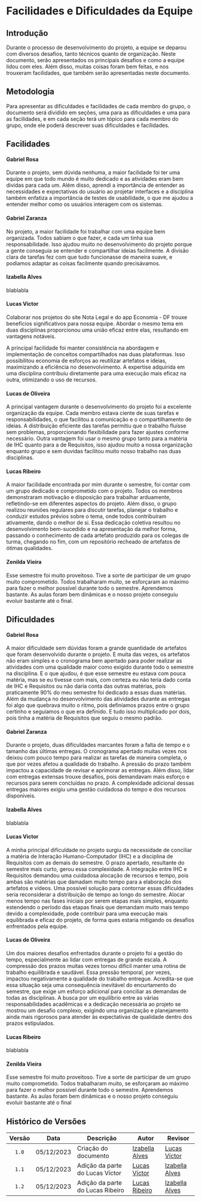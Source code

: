 # Facilidades e Dificuldades da Equipe

## Introdução

Durante o processo de desenvolvimento do projeto, a equipe se deparou com diversos desafios, tanto técnicos quanto de organização. Neste documento, serão apresentados os principais desafios e como a equipe lidou com eles. Além disso, muitas coisas foram bem feitas, e nos trouxeram facilidades, que também serão apresentadas neste documento.

## Metodologia

Para apresentar as dificuldades e facilidades de cada membro do grupo, o documento será dividido em seções, uma para as dificuldades e uma para as facilidades, e em cada seção terá um tópico para cada membro do grupo, onde ele poderá descrever suas dificuldades e facilidades.

## Facilidades

#### Gabriel Rosa
Durante o projeto, sem dúvida nenhuma, a maior facilidade foi ter uma equipe em que todo mundo é muito dedicado e as atividades eram bem dividas para cada um. Além disso, aprendi a importância de entender as necessidades e expectativas do usuário ao projetar interfaces e a disciplina também enfatiza a importância de testes de usabilidade, o que me ajudou a entender melhor como os usuários interagem com os sistemas.

#### Gabriel Zaranza
No projeto, a maior facilidade foi trabalhar com uma equipe bem organizada. Todos sabiam o que fazer, e cada um tinha sua responsabilidade. Isso ajudou muito no desenvolvimento do projeto porque a gente conseguia se entender e compartilhar ideias facilmente. A divisão clara de tarefas fez com que tudo funcionasse de maneira suave, e podíamos adaptar as coisas facilmente quando precisávamos.

#### Izabella Alves
blablabla

#### Lucas Victor

Colaborar nos projetos do site Nota Legal e do app Economia - DF trouxe benefícios significativos para nossa equipe. Abordar o mesmo tema em duas disciplinas proporcionou uma união eficaz entre elas, resultando em vantagens notáveis.

A principal facilidade foi manter consistência na abordagem e implementação de conceitos compartilhados nas duas plataformas. Isso possibilitou economia de esforços ao reutilizar artefatos e ideias, maximizando a eficiência no desenvolvimento. A expertise adquirida em uma disciplina contribuiu diretamente para uma execução mais eficaz na outra, otimizando o uso de recursos.

#### Lucas de Oliveira

 A principal vantagem durante o desenvolvimento do projeto foi a excelente organização da equipe. Cada membro estava ciente de suas tarefas e responsabilidades, o que facilitou a comunicação e o compartilhamento de ideias. A distribuição eficiente das tarefas permitiu que o trabalho fluísse sem problemas, proporcionando flexibilidade para fazer ajustes conforme necessário. 
 Outra vantagem foi usar o mesmo grupo tanto para a matéria de IHC quanto para a de Requisitos, isso ajudou muito a nossa organização enquanto grupo e sem duvidas facilitou muito nosso trabalho nas duas disciplinas. 

#### Lucas Ribeiro
A maior facilidade encontrada por mim durante o semestre, foi contar com um grupo dedicado e comprometido com o projeto. Todos os membros demonstraram motivação e disposição para trabalhar arduamente, refletindo-se em diferentes aspectos do projeto. Além disso, o grupo realizou reuniões regulares para discutir tarefas, planejar o trabalho e conduzir estudos prévios sobre o tema, onde todos contribuíram ativamente, dando o melhor de si. Essa dedicação coletiva resultou no desenvolvimento bem-sucedido e na apresentação da melhor forma, passando o conhecimento de cada artefato produzido para os colegas de turma, chegando no fim, com um repositório recheado de artefatos de ótimas qualidades.

#### Zenilda Vieira
Esse semestre foi muito proveitoso. Tive a sorte de participar de um grupo muito comprometido. Todos trabalharam muito, se esforçaram ao máximo para fazer o melhor possível durante todo o semestre. Aprendemos bastante. As aulas foram bem dinâmicas e o nosso projeto conseguiu evoluir bastante até o final.   

## Dificuldades

#### Gabriel Rosa
A maior dificuldade sem dúvidas foram a grande quantidade de artefatos que foram desenvolvido durante o projeto. E muita das vezes, os artefatos não eram simples e o cronograma bem apertado para poder realizar as atividades com uma qualidade maior como exigido durante todo o semestre na disciplina. E o que ajudou, é que esse semestre eu estava com pouca matéria, mas se eu tivesse com mais, com certeza eu não teria dado conta de IHC e Requisitos ou não daria conta das outras matérias, pois praticamente 90% do meu semestre foi dedicado a essas duas matérias. Além da mudança no desenvolvimento das atividades durante as entregas foi algo que quebrava muito o ritmo, pois definíamos prazos entre o grupo certinho e seguíamos o que era definido. E tudo isso multiplicado por dois, pois tinha a matéria de Requisitos que seguiu o mesmo padrão.   

#### Gabriel Zaranza
Durante o projeto, duas dificuldades marcantes foram a falta de tempo e o tamanho das últimas entregas. O cronograma apertado muitas vezes nos deixou com pouco tempo para realizar as tarefas de maneira completa, o que por vezes afetou a qualidade do trabalho. A pressão do prazo também impactou a capacidade de revisar e aprimorar as entregas. Além disso, lidar com entregas extensas trouxe desafios, pois demandavam mais esforço e recursos para serem concluídas no prazo. A complexidade adicional dessas entregas maiores exigiu uma gestão cuidadosa do tempo e dos recursos disponíveis.

#### Izabella Alves
blablabla

#### Lucas Victor
A minha principal dificuldade no projeto surgiu da necessidade de conciliar a matéria de Interação Humano-Computador (IHC) e a disciplina de Requisitos com as demais do semestre. O prazo apertado, resultante do semestre mais curto, gerou essa complexidade. A integração entre IHC e Requisitos demandou uma cuidadosa alocação de recursos e tempo, pois ambas são matérias que damadam muito tempo para a elaboração dos artefatos e vídeos. Uma possível solução para contornar essas dificuldades seria reconsiderar a distribuição de tempo ao longo do semestre. Alocar menos tempo nas fases iniciais por serem etapas mais simples, enquanto estendendo o período das etapas finais que demandam muito mais tempo devido a complexidade, pode contribuir para uma execução mais equilibrada e eficaz do projeto, de forma ques estaria mitigando os desafios enfrentados pela equipe.

#### Lucas de Oliveira

 Um dos maiores desafios enfrentados durante o projeto foi a gestão do tempo, especialmente ao lidar com entregas de grande escala. A compressão dos prazos muitas vezes tornou difícil manter uma rotina de trabalho equilibrada e saudável. Essa pressão temporal, por vezes, impactou negativamente a qualidade do trabalho entregue. Acredita-se que essa situação seja uma consequência inevitável do encurtamento do semestre, que exige um esforço adicional para conciliar as demandas de todas as disciplinas. A busca por um equilíbrio entre as várias responsabilidades acadêmicas e a dedicação necessária ao projeto se mostrou um desafio complexo, exigindo uma organização e planejamento ainda mais rigorosos para atender às expectativas de qualidade dentro dos prazos estipulados.

#### Lucas Ribeiro
blablabla

#### Zenilda Vieira
Esse semestre foi muito proveitoso. Tive a sorte de participar de um grupo muito comprometido. Todos trabalharam muito, se esforçaram ao máximo para fazer o melhor possível durante todo o semestre. Aprendemos bastante. As aulas foram bem dinâmicas e o nosso projeto conseguiu evoluir bastante até o final

## Histórico de Versões

| Versão | Data | Descrição | Autor | Revisor |
| :----: | ---- | --------- | ----- | ------- |
| `1.0`  |05/12/2023| Criação do documento | [Izabella Alves](https://github.com/izabellaalves) |[Lucas Víctor](https://github.com/Lucas13032003) |
| `1.1`  |05/12/2023| Adição da parte do Lucas Víctor |[Lucas Víctor](https://github.com/Lucas13032003) | [Izabella Alves](https://github.com/izabellaalves) |
| `1.2`  |05/12/2023| Adição da parte do Lucas Ribeiro |[Lucas Ribeiro](https://github.com/Lucassousz) | [Izabella Alves](https://github.com/izabellaalves) |

